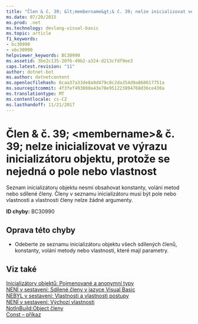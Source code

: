 ```yaml
---
title: "Člen & č. 39; &lt;membername&gt;& č. 39; nelze inicializovat ve výrazu inicializátoru objektu, protože se nejedná o pole nebo vlastnost"
ms.date: 07/20/2015
ms.prod: .net
ms.technology: devlang-visual-basic
ms.topic: article
f1_keywords:
- bc30990
- vbc30990
helpviewer_keywords: BC30990
ms.assetid: 3be2c135-20f6-49b2-a324-d213cfdf9ee3
caps.latest.revision: "11"
author: dotnet-bot
ms.author: dotnetcontent
ms.openlocfilehash: 6caa37a33de8a9d479c8c2da354d9a860617751a
ms.sourcegitcommit: 4f3fef493080a43e70e951223894768d36ce430a
ms.translationtype: MT
ms.contentlocale: cs-CZ
ms.lasthandoff: 11/21/2017
---
```

# <a name="member-39ltmembernamegt39-cannot-be-initialized-in-an-object-initializer-expression-because-it-is-not-a-field-or-property"></a>Člen & č. 39; &lt;membername&gt;& č. 39; nelze inicializovat ve výrazu inicializátoru objektu, protože se nejedná o pole nebo vlastnost
Seznam inicializátoru objektu nesmí obsahovat konstanty, volání metod nebo sdílené členy. Členy v seznamu inicializátoru musí být pole nebo vlastnosti a vlastnosti členy nelze žádné argumenty.  
  
 **ID chyby:** BC30990  
  
## <a name="to-correct-this-error"></a>Oprava této chyby  
  
-   Odeberte ze seznamu inicializátoru objektu všech sdílených členů, konstanty, volání metody nebo vlastnosti, které mají parametry.  
  
## <a name="see-also"></a>Viz také  
 [Inicializátory objektů: Pojmenované a anonymní typy](../../visual-basic/programming-guide/language-features/objects-and-classes/object-initializers-named-and-anonymous-types.md)  
 [NENÍ v sestavení: Sdílené členy v jazyce Visual Basic](http://msdn.microsoft.com/en-us/dbc3783f-83a2-4225-995d-c2d6d025663d)  
 [NEBYL v sestavení: Vlastnosti a vlastnosti postupy](http://msdn.microsoft.com/en-us/23e2a1ec-7e9d-4109-8940-c703d981077b)  
 [NENÍ v sestavení: Výchozí vlastnosti](http://msdn.microsoft.com/en-us/a70f2a27-8176-4858-935e-f25afdd43ab5)  
 [NotInBuild:Object členy](http://msdn.microsoft.com/en-us/dfc2cc12-0e66-44fb-a78e-14f931db2309)  
 [Const – příkaz](../../visual-basic/language-reference/statements/const-statement.md)
